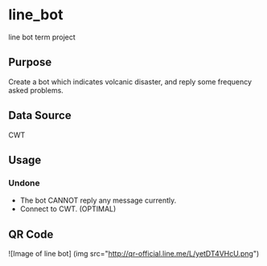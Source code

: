 # line_bot
line bot term project

## Purpose
Create a bot which indicates volcanic disaster, and reply some frequency asked problems.

## Data Source
CWT

## Usage


### Undone
* The bot CANNOT reply any message currently.
* Connect to CWT. (OPTIMAL)

## QR Code
![Image of line bot]
(img src="http://qr-official.line.me/L/yetDT4VHcU.png")
